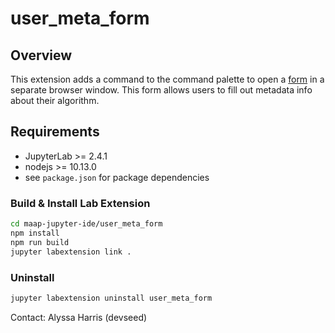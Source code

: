 # user_meta_form

## Overview
This extension adds a command to the command palette to open a [form]('https://questionnaire.maap-project.org/') 
in a separate browser window. This form allows users to fill out metadata info about their algorithm.

## Requirements
* JupyterLab >= 2.4.1
* nodejs >= 10.13.0 
* see `package.json` for package dependencies

### Build & Install Lab Extension
```bash
cd maap-jupyter-ide/user_meta_form
npm install
npm run build
jupyter labextension link .
```

### Uninstall
```bash
jupyter labextension uninstall user_meta_form
```

Contact: Alyssa Harris (devseed)
